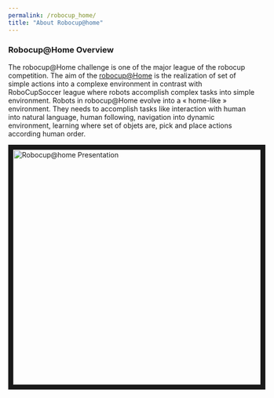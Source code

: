 ```yaml
---
permalink: /robocup_home/
title: "About Robocup@home"
---
```



### Robocup@Home Overview
The robocup@Home challenge is one of the major league of the robocup competition. The aim of the [robocup@Home](http://www.robocupathome.org/) is the realization of set of simple actions into a complexe environment in contrast with RoboCupSoccer league where robots accomplish complex tasks into simple environment.
Robots in robocup@Home evolve into a « home-like » environment. They needs to accomplish tasks like interaction with human into natural language, human following, navigation into dynamic environment, learning where set of objets are,  pick and place actions according human order.

<a href="http://www.youtube.com/watch?feature=player_embedded&v=YpjeNa8BAYg" target="_blank"><img src="http://img.youtube.com/vi/YpjeNa8BAYg/0.jpg" alt="Robocup@home Presentation" width="640" height="480" border="10" /></a>
